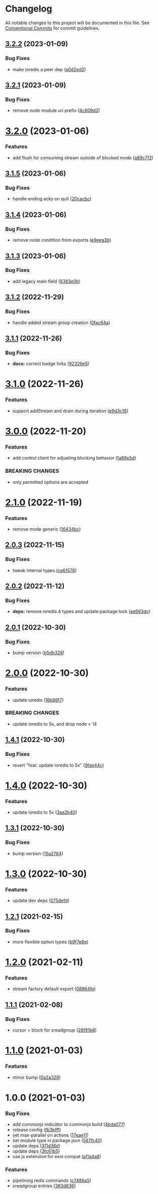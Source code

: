 # Changelog

All notable changes to this project will be documented in this file. See
[Conventional Commits](https://conventionalcommits.org) for commit guidelines.

## [3.2.2](https://github.com/calebboyd/redis-x-stream/compare/v3.2.1...v3.2.2) (2023-01-09)


### Bug Fixes

* make ioredis a peer dep ([a0d2ed2](https://github.com/calebboyd/redis-x-stream/commit/a0d2ed2acb08362e467c8a9d8bf60504770da3fd))

## [3.2.1](https://github.com/calebboyd/redis-x-stream/compare/v3.2.0...v3.2.1) (2023-01-09)


### Bug Fixes

* remove node module uri prefix ([4c809d2](https://github.com/calebboyd/redis-x-stream/commit/4c809d27ff12d525edc2b7c87c65bf28e8d04199))

# [3.2.0](https://github.com/calebboyd/redis-x-stream/compare/v3.1.5...v3.2.0) (2023-01-06)


### Features

* add flush for consuming stream outside of blocked mode ([a89c7f2](https://github.com/calebboyd/redis-x-stream/commit/a89c7f2a5c909e00a8ee0a0aa32c18398978ded5))

## [3.1.5](https://github.com/calebboyd/redis-x-stream/compare/v3.1.4...v3.1.5) (2023-01-06)


### Bug Fixes

* handle ending acks on quit ([20cacbc](https://github.com/calebboyd/redis-x-stream/commit/20cacbcbc8156dec561ea8df3201336ff0f72869))

## [3.1.4](https://github.com/calebboyd/redis-x-stream/compare/v3.1.3...v3.1.4) (2023-01-06)


### Bug Fixes

* remove node condition from exports ([e9eea3b](https://github.com/calebboyd/redis-x-stream/commit/e9eea3b38129c316485cdc1ec725d6895c2aa644))

## [3.1.3](https://github.com/calebboyd/redis-x-stream/compare/v3.1.2...v3.1.3) (2023-01-06)


### Bug Fixes

* add legacy main field ([8383e0b](https://github.com/calebboyd/redis-x-stream/commit/8383e0b19d764df8acf942cc6115311f352a978a))

## [3.1.2](https://github.com/calebboyd/redis-x-stream/compare/v3.1.1...v3.1.2) (2022-11-29)


### Bug Fixes

* handle added stream group creation ([0fac64a](https://github.com/calebboyd/redis-x-stream/commit/0fac64a3db0f99fcbf31027befd5ddd22bade636))

## [3.1.1](https://github.com/calebboyd/redis-x-stream/compare/v3.1.0...v3.1.1) (2022-11-26)


### Bug Fixes

* **docs:** correct badge links ([92326e5](https://github.com/calebboyd/redis-x-stream/commit/92326e54cf600dba6287117a1c547c6227c6bed1))

# [3.1.0](https://github.com/calebboyd/redis-x-stream/compare/v3.0.0...v3.1.0) (2022-11-26)


### Features

* support addStream and drain during iteration ([e9d3c18](https://github.com/calebboyd/redis-x-stream/commit/e9d3c1832e8ee90966e7f98d3f6c68bbdd9d8859))

# [3.0.0](https://github.com/calebboyd/redis-x-stream/compare/v2.1.0...v3.0.0) (2022-11-20)


### Features

* add control client for adjusting blocking behavior ([fa88e5d](https://github.com/calebboyd/redis-x-stream/commit/fa88e5dd7b3004e3cc3025a2e26ab8e370ec6514))


### BREAKING CHANGES

* only permitted options are accepted

# [2.1.0](https://github.com/calebboyd/redis-x-stream/compare/v2.0.3...v2.1.0) (2022-11-19)


### Features

* remove mode generic ([16434bc](https://github.com/calebboyd/redis-x-stream/commit/16434bcb035fa26694705e011488640db100c97d))

## [2.0.3](https://github.com/calebboyd/redis-x-stream/compare/v2.0.2...v2.0.3) (2022-11-15)


### Bug Fixes

* tweak internal types ([ce61576](https://github.com/calebboyd/redis-x-stream/commit/ce615767bbfce86a81d489d82c2b668c68f8e6a0))

## [2.0.2](https://github.com/calebboyd/redis-x-stream/compare/v2.0.1...v2.0.2) (2022-11-12)


### Bug Fixes

* **deps:** remove ioredis 4 types and update package lock ([ae693dc](https://github.com/calebboyd/redis-x-stream/commit/ae693dc7c7284eb54a3d3e921a6d216d660ae829))

## [2.0.1](https://github.com/calebboyd/redis-x-stream/compare/v2.0.0...v2.0.1) (2022-10-30)


### Bug Fixes

* bump version ([b5db328](https://github.com/calebboyd/redis-x-stream/commit/b5db328e7585865e1b570972287740ecfd7a5ca7))

# [2.0.0](https://github.com/calebboyd/redis-x-stream/compare/v1.4.1...v2.0.0) (2022-10-30)


### Features

* update ioredis ([16b86f7](https://github.com/calebboyd/redis-x-stream/commit/16b86f7e2b716dbd77b95f5fd974a85971c80d77))


### BREAKING CHANGES

* update ioredis to 5x, and drop node < 14

## [1.4.1](https://github.com/calebboyd/redis-x-stream/compare/v1.4.0...v1.4.1) (2022-10-30)


### Bug Fixes

* revert "feat: update ioredis to 5x" ([9fae44c](https://github.com/calebboyd/redis-x-stream/commit/9fae44cfe1808eae24beeffd8fed99bd9494d1d6))

# [1.4.0](https://github.com/calebboyd/redis-x-stream/compare/v1.3.1...v1.4.0) (2022-10-30)


### Features

* update ioredis to 5x ([3aa2b40](https://github.com/calebboyd/redis-x-stream/commit/3aa2b40e396661fac7600dadcbf97374260fb3d5))

## [1.3.1](https://github.com/calebboyd/redis-x-stream/compare/v1.3.0...v1.3.1) (2022-10-30)


### Bug Fixes

* bump version ([15a2764](https://github.com/calebboyd/redis-x-stream/commit/15a2764b58fb61346d6e46a9c083a8271a25e2fc))

# [1.3.0](https://github.com/calebboyd/redis-x-stream/compare/v1.2.1...v1.3.0) (2022-10-30)


### Features

* update dev deps ([075defd](https://github.com/calebboyd/redis-x-stream/commit/075defd077fc21441f97b24bb9a559710ad7d52a))

## [1.2.1](https://github.com/calebboyd/redis-x-stream/compare/v1.2.0...v1.2.1) (2021-02-15)


### Bug Fixes

* more flexible option types ([b9f7e8e](https://github.com/calebboyd/redis-x-stream/commit/b9f7e8e30e3a1c03d5b66bc1e5803dfebea31463))

# [1.2.0](https://github.com/calebboyd/redis-x-stream/compare/v1.1.1...v1.2.0) (2021-02-11)


### Features

* stream factory default export ([08864fe](https://github.com/calebboyd/redis-x-stream/commit/08864fe0601cda28af1af970afbc3393dcf435a3))

## [1.1.1](https://github.com/calebboyd/redis-x-stream/compare/v1.1.0...v1.1.1) (2021-02-08)


### Bug Fixes

* cursor + block for xreadgroup ([28f91b8](https://github.com/calebboyd/redis-x-stream/commit/28f91b88329ab953e83336e4dd8f33f53452bf84))

# [1.1.0](https://github.com/calebboyd/redis-x-stream/compare/v1.0.0...v1.1.0) (2021-01-03)


### Features

* minor bump ([0a2a328](https://github.com/calebboyd/redis-x-stream/commit/0a2a32887fe9e4f8240acc4fe7a06bfdb8b2f4be))

# 1.0.0 (2021-01-03)


### Bug Fixes

* add commonjs indicator to commonjs build ([4bda077](https://github.com/calebboyd/redis-x-stream/commit/4bda0773c41c2e1420adce67df32bb1c4af7ec16))
* release config ([fb3bfff](https://github.com/calebboyd/redis-x-stream/commit/fb3bfffa1555f0ce045e00287456da8bb2fad4e8))
* set max-parallel on actions ([17eae11](https://github.com/calebboyd/redis-x-stream/commit/17eae113161509e120f8a9881132a9bc8e879467))
* set module type in package.json ([587fc40](https://github.com/calebboyd/redis-x-stream/commit/587fc402669438401a756cea75046f6c112ebe55))
* update deps ([311d36d](https://github.com/calebboyd/redis-x-stream/commit/311d36da932be38f85045923fad43dc46c647cd0))
* update deps ([3fc61b5](https://github.com/calebboyd/redis-x-stream/commit/3fc61b5da6d369c807e29b810f869b8391beceba))
* use js extension for esm compat ([a11a4a8](https://github.com/calebboyd/redis-x-stream/commit/a11a4a824b35c48eebed33c6c037ab541cb38b6a))


### Features

* pipelining redis commands ([c7486a5](https://github.com/calebboyd/redis-x-stream/commit/c7486a510e07b6606388c25fd6ec549d18c6e179))
* xreadgroup entries ([383d836](https://github.com/calebboyd/redis-x-stream/commit/383d8363cca19f42e96364f60142b1cce57f405b))
